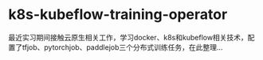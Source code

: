 # k8s-kubeflow-training-operator
最近实习期间接触云原生相关工作，学习docker、k8s和kubeflow相关技术，配置了tfjob、pytorchjob、paddlejob三个分布式训练任务，在此整理...
